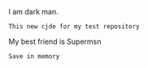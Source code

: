 I am dark man.

```
This new cjde for my test repository
```

My best friend is Supermsn

```
Save in memory
```
